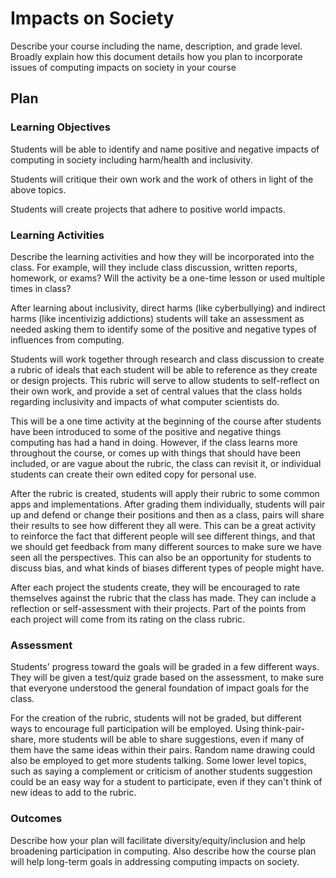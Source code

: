 # Impacts on Society

Describe your course including the name, description, and grade level. Broadly explain how this document details how you plan to incorporate issues of computing impacts on society in your course

## Plan

### Learning Objectives

Students will be able to identify and name positive and negative impacts of computing in society including harm/health and inclusivity.

Students will critique their own work and the work of others in light of the above topics.

Students will create projects that adhere to positive world impacts.

### Learning Activities

Describe the learning activities and how they will be incorporated into the class. For example, will they include class discussion, written reports, homework, or exams? Will the activity be a one-time lesson or used multiple times in class?

After learning about inclusivity, direct harms (like cyberbullying) and indirect harms (like incentivizig addictions) students will take an assessment as needed asking them to identify some of the positive and negative types of influences from computing.

Students will work together through research and class discussion to create a rubric of ideals that each student will be able to reference as they create or design projects.  This rubric will serve to allow students to self-reflect on their own work, and provide a set of central values that the class holds regarding inclusivity and impacts of what computer scientists do.  

This will be a one time activity at the beginning of the course after students have been introduced to some of the positive and negative things computing has had a hand in doing.  However, if the class learns more throughout the course, or comes up with things that should have been included, or are vague about the rubric, the class can revisit it, or individual students can create their own edited copy for personal use.

After the rubric is created, students will apply their rubric to some common apps and implementations.  After grading them individually, students will pair up and defend or change their positions and then as a class, pairs will share their results to see how different they all were.  This can be a great activity to reinforce the fact that different people will see different things, and that we should get feedback from many different sources to make sure we have seen all the perspectives.  This can also be an opportunity for students to discuss bias, and what kinds of biases different types of people might have.

After each project the students create, they will be encouraged to rate themselves against the rubric that the class has made.  They can include a reflection or self-assessment with their projects. Part of the points from each project will come from its rating on the class rubric.

### Assessment

Students' progress toward the goals will be graded in a few different ways.  They will be given a test/quiz grade based on the assessment, to make sure that everyone understood the general foundation of impact goals for the class.

For the creation of the rubric, students will not be graded, but different ways to encourage full participation will be employed.  Using think-pair-share, more students will be able to share suggestions, even if many of them have the same ideas within their pairs.  Random name drawing could also be employed to get more students talking.  Some lower level topics, such as saying a complement or criticism of another students suggestion could be an easy way for a student to participate, even if they can't think of new ideas to add to the rubric.

### Outcomes

Describe how your plan will facilitate diversity/equity/inclusion and help broadening participation in computing. Also describe how the course plan will help long-term goals in addressing computing impacts on society.
